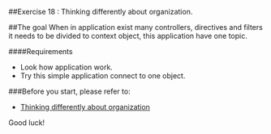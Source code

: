 ##Exercise 18 : Thinking differently about organization.


##The goal
When in application exist many controllers, directives and filters it needs to be divided to context object, this application have one topic.

####Requirements
  * Look how application work.
  * Try this simple application connect to one object.


###Before you start, please refer to:
 * [Thinking differently about organization](https://egghead.io/lessons/angularjs-thinking-differently-about-organization)


Good luck!